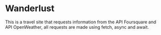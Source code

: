 # Wanderlust
 This is a travel site that requests information from the API Foursquare and API OpenWeather, all requests are made using fetch, async and await.
